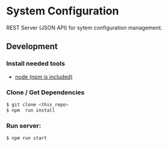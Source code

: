 # System Configuration

REST Server (JSON API) for sytem configuration management.

## Development

### Install needed tools
* [node (npm is included)](https://nodejs.org/en/)

### Clone / Get Dependencies
```sh
$ git clone <this_repo>
$ npm  run install
```

### Run server:
```sh
$ npm run start
```
